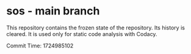 # sos - main branch

This repository contains the frozen state of the repository.
Its history is cleared. It is used only for static code
analysis with Codacy.

Commit Time: 1724985102